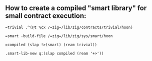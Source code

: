 ## How to create a compiled "smart library" for small contract execution:

`=trivial .^(@t %cx /=zig=/lib/zig/contracts/trivial/hoon)`

`=smart -build-file /=zig=/lib/zig/sys/smart/hoon`

`=compiled (slap !>(smart) (ream trivial))`

`.smart-lib-new q:(slap compiled (ream '+>'))`

